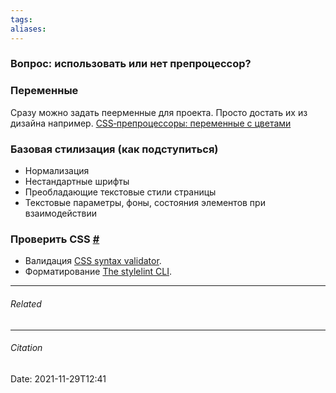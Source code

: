 ```yaml
---
tags: 
aliases: 
---
```

### Вопрос: использовать или нет препроцессор?
### Переменные
Сразу можно задать пеерменные для проекта. Просто достать их из дизайна например.
[CSS‑препроцессоры: переменные с цветами](https://nicothin.pro/page/preprocessor-color-functions)

### Базовая стилизация (как подступиться)
- Нормализация
- Нестандартные шрифты
- Преобладающие текстовые стили страницы
- Текстовые параметры, фоны, состояния элементов при взаимодействии


### Проверить CSS [#](http://yoksel.github.io/easy-markup/check-code/#check-css)
 - Валидация [CSS syntax validator](https://csstree.github.io/docs/validator.html).
 - Форматирование [The stylelint CLI](https://github.com/stylelint/stylelint/blob/master/docs/user-guide/cli.md).

---
###### Related 
---
###### Citation
Date: 2021-11-29T12:41
